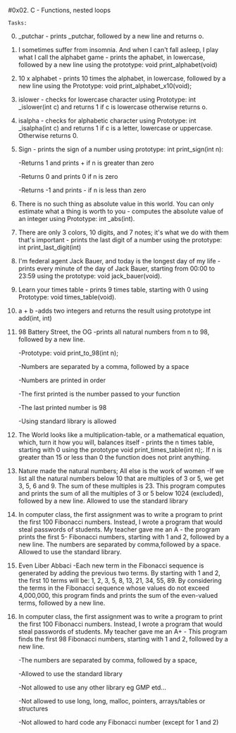 #0x02. C - Functions, nested loops

	Tasks:

0. _putchar - prints _putchar, followed by a new line and returns o.
1. I sometimes suffer from insomnia. And when I can't fall asleep, I play what I call the alphabet game - prints the aphabet, in lowercase, followed by a new line using the prototype: void print_alphabet(void)
2. 10 x alphabet - prints 10 times the alphabet, in lowercase, followed by a new line using the Prototype: void print_alphabet_x10(void);
3. islower - checks for lowercase character using Prototype: int _islower(int c) and returns 1 if c is lowercase otherwise returns o.
4. isalpha - checks for alphabetic character using Prototype: int _isalpha(int c) and returns 1 if c is a letter, lowercase or uppercase. Otherwise returns 0.
5. Sign - prints the sign of a number using prototype: int print_sign(int n):

	-Returns 1 and prints + if n is greater than zero

	-Returns 0 and prints 0 if n is zero

	-Returns -1 and prints - if n is less than zero

6. There is no such thing as absolute value in this world. You can only estimate what a thing is worth to you - computes the absolute value of an integer using Prototype: int _abs(int).
7. There are only 3 colors, 10 digits, and 7 notes; it's what we do with them that's important - prints the last digit of a number using the prototype: int print_last_digit(int)
8. I'm federal agent Jack Bauer, and today is the longest day of my life - prints every minute of the day of Jack Bauer, starting from 00:00 to 23:59 using the prototype: void jack_bauer(void).
9. Learn your times table - prints 9 times table, starting with 0 using Prototype: void times_table(void).
10. a + b -adds two integers and returns the result using prototype int add(int, int)
11. 98 Battery Street, the OG -prints all natural numbers from n to 98, followed by a new line.

	-Prototype: void print_to_98(int n);

	-Numbers are separated by a comma, followed by a space

	-Numbers are printed in order 

	-The first printed is the number passed to your function

	-The last printed number is 98

	-Using standard library is allowed

12. The World looks like a multiplication-table, or a mathematical equation, which, turn it how you will, balances itself - prints the n times table, starting with 0 using the prototype void print_times_table(int n);. If n is greater than 15 or less than 0 the function does not print anything.
13. Nature made the natural numbers; All else is the work of women -If we list all the natural numbers below 10 that are multiples of 3 or 5, we get 3, 5, 6 and 9. The sum of these multiples is 23. This program computes and prints the sum of all the multiples of 3 or 5 below 1024 (excluded), followed by a new line. Allowed to use the standard library
14.  In computer class, the first assignment was to write a program to print the first 100 Fibonacci numbers. Instead, I wrote a program that would steal passwords of students. My teacher gave me an A - the program prints the first 5- Fibonacci numbers, starting with 1 and 2, followed by a new line. The numbers are separated by comma,followed by a space. Allowed to use the standard library.
15. Even Liber Abbaci -Each new term in the Fibonacci sequence is generated by adding the previous two terms. By starting with 1 and 2, the first 10 terms will be: 1, 2, 3, 5, 8, 13, 21, 34, 55, 89. By considering the terms in the Fibonacci sequence whose values do not exceed 4,000,000, this program finds and prints the sum of the even-valued terms, followed by a new line.
16. In computer class, the first assignment was to write a program to print the first 100 Fibonacci numbers. Instead, I wrote a program that would steal passwords of students. My teacher gave me an A+ - This program finds the first 98 Fibonacci numbers, starting with 1 and 2, followed by a new line.

	-The numbers are separated by comma, followed by a space,

	-Allowed to use the standard library

	-Not allowed to use any other library eg GMP etd...

	-Not allowed to use long, long, malloc, pointers, arrays/tables or structures

	-Not allowed to hard code any Fibonacci number (except for 1 and 2)
